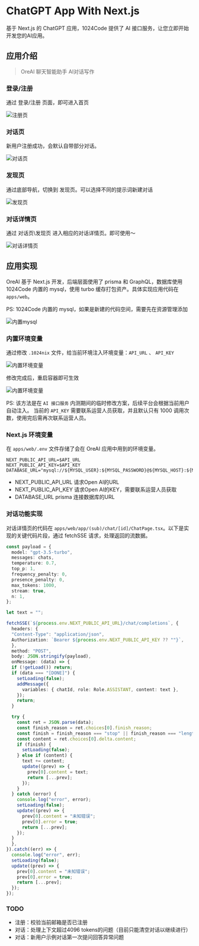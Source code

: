 # ChatGPT App With Next.js

基于 Next.js 的 ChatGPT 应用，1024Code 提供了 AI 接口服务，让您立即开始开发您的AI应用。

## 应用介绍

> OreAI 聊天智能助手 AI对话写作

### 登录/注册

通过 登录/注册 页面，即可进入首页

![注册页](./img/1.png)

### 对话页

新用户注册成功，会默认自带部分对话。

![对话页](./img/1.png)

### 发现页

通过底部导航，切换到 发现页。可以选择不同的提示词新建对话

![发现页](./img/2.png)

### 对话详情页

通过 对话页\发现页 进入相应的对话详情页。即可使用～

![对话详情页](./img/3.png)

## 应用实现

OreAI 基于 Next.js 开发，后端层面使用了 prisma 和 GraphQL，数据库使用 1024Code 内置的 mysql，使用 turbo 缓存打包资产。具体实现应用代码在 `apps/web`。

PS: 1024Code 内置的 mysql，如果是新建的代码空间，需要先在资源管理添加

![内置mysql](./img/6.png)

### 内置环境变量

通过修改 `.1024nix` 文件，给当前环境注入环境变量：`API_URL` 、 `API_KEY`

![内置环境变量](./img/4.png)

修改完成后，重启容器即可生效

![内置环境变量](./img/5.png)

PS: 该方法是在 `AI 接口服务` 内测期间的临时修改方案，后续平台会根据当前用户自动注入。 当前的 `API_KEY` 需要联系运营人员获取，并且默认只有 1000 调用次数，使用完后需再次联系运营人员。

### Next.js 环境变量

在 `apps/web/.env` 文件存储了会在 OreAI 应用中用到的环境变量。

```
NEXT_PUBLIC_API_URL=$API_URL
NEXT_PUBLIC_API_KEY=$API_KEY
DATABASE_URL="mysql://${MYSQL_USER}:${MYSQL_PASSWORD}@${MYSQL_HOST}:${MYSQL_PORT}/ore_ai_db"
```

- NEXT_PUBLIC_API_URL 请求Open AI的URL
- NEXT_PUBLIC_API_KEY 请求Open AI的KEY，需要联系运营人员获取
- DATABASE_URL        prisma 连接数据库的URL

### 对话功能实现

对话详情页的代码在 `apps/web/app/(sub)/chat/[id]/ChatPage.tsx`。以下是实现的关键代码片段，通过 fetchSSE 请求，处理返回的流数据。

```ts
const payload = {
  model: "gpt-3.5-turbo",
  messages: chats,
  temperature: 0.7,
  top_p: 1,
  frequency_penalty: 0,
  presence_penalty: 0,
  max_tokens: 1000,
  stream: true,
  n: 1,
};

let text = "";

fetchSSE(`${process.env.NEXT_PUBLIC_API_URL}/chat/completions`, {
  headers: {
  "Content-Type": "application/json",
  Authorization: `Bearer ${process.env.NEXT_PUBLIC_API_KEY ?? ""}`,
  },
  method: "POST",
  body: JSON.stringify(payload),
  onMessage: (data) => {
  if (!getLoad()) return;
  if (data === "[DONE]") {
    setLoading(false);
    addMessage({
      variables: { chatId, role: Role.ASSISTANT, content: text },
    });
    return;
  }

  try {
    const ret = JSON.parse(data);
    const finish_reason = ret.choices[0].finish_reason;
    const finish = finish_reason === "stop" || finish_reason === "length";
    const content = ret.choices[0].delta.content;
    if (finish) {
      setLoading(false);
    } else if (content) {
      text += content;
      update((prev) => {
        prev[0].content = text;
        return [...prev];
      });
    }
  } catch (error) {
    console.log("error", error);
    setLoading(false);
    update((prev) => {
      prev[0].content = "未知错误";
      prev[0].error = true;
      return [...prev];
    });
  }
  },
}).catch((err) => {
  console.log("error", err);
  setLoading(false);
  update((prev) => {
    prev[0].content = "未知错误";
    prev[0].error = true;
    return [...prev];
  });
});
```


### TODO

- 注册：校验当前邮箱是否已注册
- 对话：处理上下文超过4096 tokens的问题（目前只能清空对话以继续进行）
- 对话：新用户示例对话第一次提问回答异常问题